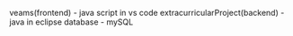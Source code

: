 veams(frontend) - java script in vs code
extracurricularProject(backend) - java in eclipse
database - mySQL
